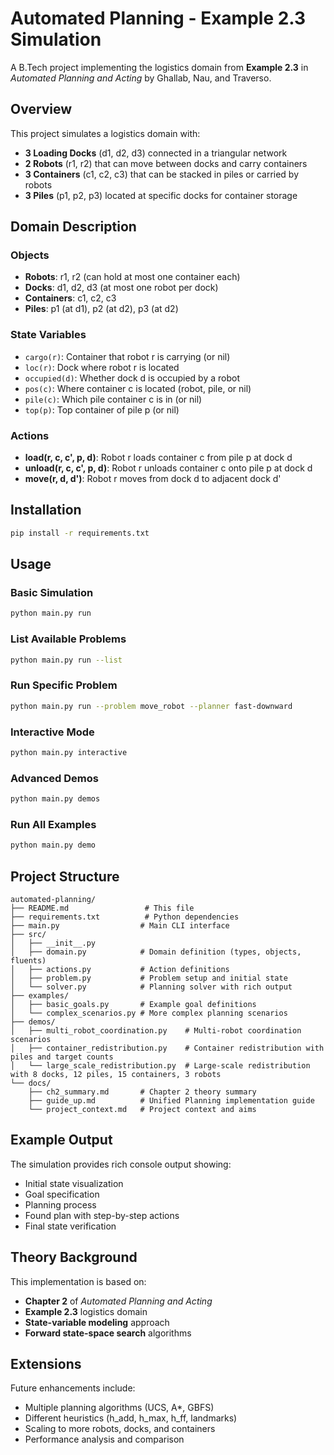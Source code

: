 # Automated Planning - Example 2.3 Simulation

A B.Tech project implementing the logistics domain from **Example 2.3** in *Automated Planning and Acting* by Ghallab, Nau, and Traverso.

## Overview

This project simulates a logistics domain with:
- **3 Loading Docks** (d1, d2, d3) connected in a triangular network
- **2 Robots** (r1, r2) that can move between docks and carry containers
- **3 Containers** (c1, c2, c3) that can be stacked in piles or carried by robots
- **3 Piles** (p1, p2, p3) located at specific docks for container storage

## Domain Description

### Objects
- **Robots**: r1, r2 (can hold at most one container each)
- **Docks**: d1, d2, d3 (at most one robot per dock)
- **Containers**: c1, c2, c3
- **Piles**: p1 (at d1), p2 (at d2), p3 (at d2)

### State Variables
- `cargo(r)`: Container that robot r is carrying (or nil)
- `loc(r)`: Dock where robot r is located
- `occupied(d)`: Whether dock d is occupied by a robot
- `pos(c)`: Where container c is located (robot, pile, or nil)
- `pile(c)`: Which pile container c is in (or nil)
- `top(p)`: Top container of pile p (or nil)

### Actions
- **load(r, c, c', p, d)**: Robot r loads container c from pile p at dock d
- **unload(r, c, c', p, d)**: Robot r unloads container c onto pile p at dock d
- **move(r, d, d')**: Robot r moves from dock d to adjacent dock d'

## Installation

```bash
pip install -r requirements.txt
```

## Usage

### Basic Simulation
```bash
python main.py run
```

### List Available Problems
```bash
python main.py run --list
```

### Run Specific Problem
```bash
python main.py run --problem move_robot --planner fast-downward
```

### Interactive Mode
```bash
python main.py interactive
```

### Advanced Demos
```bash
python main.py demos
```

### Run All Examples
```bash
python main.py demo
```

## Project Structure

```
automated-planning/
├── README.md                 # This file
├── requirements.txt          # Python dependencies
├── main.py                  # Main CLI interface
├── src/
│   ├── __init__.py
│   ├── domain.py            # Domain definition (types, objects, fluents)
│   ├── actions.py           # Action definitions
│   ├── problem.py           # Problem setup and initial state
│   └── solver.py            # Planning solver with rich output
├── examples/
│   ├── basic_goals.py       # Example goal definitions
│   └── complex_scenarios.py # More complex planning scenarios
├── demos/
│   ├── multi_robot_coordination.py    # Multi-robot coordination scenarios
│   ├── container_redistribution.py    # Container redistribution with piles and target counts
│   └── large_scale_redistribution.py  # Large-scale redistribution with 8 docks, 12 piles, 15 containers, 3 robots
└── docs/
    ├── ch2_summary.md       # Chapter 2 theory summary
    ├── guide_up.md          # Unified Planning implementation guide
    └── project_context.md   # Project context and aims
```

## Example Output

The simulation provides rich console output showing:
- Initial state visualization
- Goal specification
- Planning process
- Found plan with step-by-step actions
- Final state verification

## Theory Background

This implementation is based on:
- **Chapter 2** of *Automated Planning and Acting*
- **Example 2.3** logistics domain
- **State-variable modeling** approach
- **Forward state-space search** algorithms

## Extensions

Future enhancements include:
- Multiple planning algorithms (UCS, A*, GBFS)
- Different heuristics (h_add, h_max, h_ff, landmarks)
- Scaling to more robots, docks, and containers
- Performance analysis and comparison
